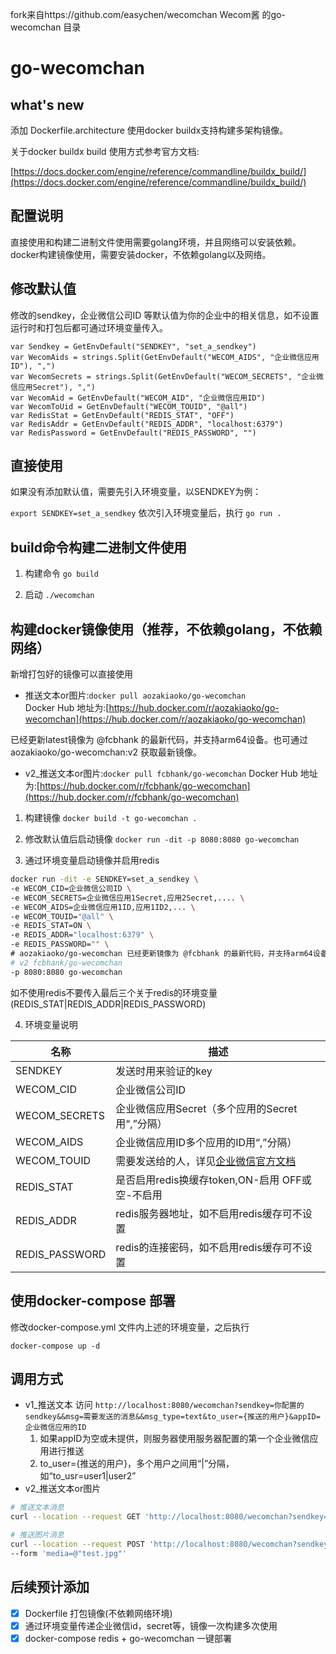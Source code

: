 fork来自https://github.com/easychen/wecomchan Wecom酱 的go-wecomchan 目录



# go-wecomchan 

## what's new

添加 Dockerfile.architecture 使用docker buildx支持构建多架构镜像。

关于docker buildx build 使用方式参考官方文档:

[https://docs.docker.com/engine/reference/commandline/buildx_build/](https://docs.docker.com/engine/reference/commandline/buildx_build/)

## 配置说明

直接使用和构建二进制文件使用需要golang环境，并且网络可以安装依赖。  
docker构建镜像使用，需要安装docker，不依赖golang以及网络。  

## 修改默认值

修改的sendkey，企业微信公司ID 等默认值为你的企业中的相关信息，如不设置运行时和打包后都可通过环境变量传入。

```golang
var Sendkey = GetEnvDefault("SENDKEY", "set_a_sendkey")
var WecomAids = strings.Split(GetEnvDefault("WECOM_AIDS", "企业微信应用ID"), ",")
var WecomSecrets = strings.Split(GetEnvDefault("WECOM_SECRETS", "企业微信应用Secret"), ",")
var WecomAid = GetEnvDefault("WECOM_AID", "企业微信应用ID")
var WecomToUid = GetEnvDefault("WECOM_TOUID", "@all")
var RedisStat = GetEnvDefault("REDIS_STAT", "OFF")
var RedisAddr = GetEnvDefault("REDIS_ADDR", "localhost:6379")
var RedisPassword = GetEnvDefault("REDIS_PASSWORD", "")
```

## 直接使用

如果没有添加默认值，需要先引入环境变量，以SENDKEY为例：

`export SENDKEY=set_a_sendkey`
依次引入环境变量后，执行
`go run .`

## build命令构建二进制文件使用

1. 构建命令
`go build`

2. 启动
`./wecomchan`

## 构建docker镜像使用（推荐，不依赖golang，不依赖网络）

新增打包好的镜像可以直接使用

- 推送文本or图片:`docker pull aozakiaoko/go-wecomchan`  
Docker Hub 地址为:[https://hub.docker.com/r/aozakiaoko/go-wecomchan](https://hub.docker.com/r/aozakiaoko/go-wecomchan)  

已经更新latest镜像为 @fcbhank 的最新代码，并支持arm64设备。也可通过aozakiaoko/go-wecomchan:v2 获取最新镜像。

- v2_推送文本or图片:`docker pull fcbhank/go-wecomchan`
Docker Hub 地址为:[https://hub.docker.com/r/fcbhank/go-wecomchan](https://hub.docker.com/r/fcbhank/go-wecomchan)

1. 构建镜像
`docker build -t go-wecomchan .`

2. 修改默认值后启动镜像
`docker run -dit -p 8080:8080 go-wecomchan`

3. 通过环境变量启动镜像并启用redis

```bash
docker run -dit -e SENDKEY=set_a_sendkey \
-e WECOM_CID=企业微信公司ID \
-e WECOM_SECRETS=企业微信应用1Secret,应用2Secret,.... \
-e WECOM_AIDS=企业微信应用1ID,应用1ID2,... \
-e WECOM_TOUID="@all" \
-e REDIS_STAT=ON \
-e REDIS_ADDR="localhost:6379" \
-e REDIS_PASSWORD="" \
# aozakiaoko/go-wecomchan 已经更新镜像为 @fcbhank 的最新代码，并支持arm64设备。
# v2 fcbhank/go-wecomchan
-p 8080:8080 go-wecomchan
```

如不使用redis不要传入最后三个关于redis的环境变量(REDIS_STAT|REDIS_ADDR|REDIS_PASSWORD)

4. 环境变量说明

|名称|描述|
|---|---|
|SENDKEY|发送时用来验证的key|
|WECOM_CID|企业微信公司ID|
|WECOM_SECRETS|企业微信应用Secret（多个应用的Secret用“,”分隔）|
|WECOM_AIDS|企业微信应用ID多个应用的ID用“,”分隔）|
|WECOM_TOUID|需要发送给的人，详见[企业微信官方文档](https://work.weixin.qq.com/api/doc/90000/90135/90236#%E6%96%87%E6%9C%AC%E6%B6%88%E6%81%AF)|
|REDIS_STAT|是否启用redis换缓存token,ON-启用 OFF或空-不启用|
|REDIS_ADDR|redis服务器地址，如不启用redis缓存可不设置|
|REDIS_PASSWORD|redis的连接密码，如不启用redis缓存可不设置|

## 使用docker-compose 部署

修改docker-compose.yml 文件内上述的环境变量，之后执行

`docker-compose up -d`

## 调用方式
- v1_推送文本
  访问 `http://localhost:8080/wecomchan?sendkey=你配置的sendkey&&msg=需要发送的消息&&msg_type=text&to_user={推送的用户}&appID=企业微信应用的ID`
  1. 如果appID为空或未提供，则服务器使用服务器配置的第一个企业微信应用进行推送
  2. to_user={推送的用户}，多个用户之间用“|”分隔，如“to_usr=user1|user2”
- v2_推送文本or图片

```bash
# 推送文本消息
curl --location --request GET 'http://localhost:8080/wecomchan?sendkey={你的sendkey}&msg={你的文本消息}&to_user={推送的用户}&msg_type=text&appID={企业微信应用的ID}'

# 推送图片消息
curl --location --request POST 'http://localhost:8080/wecomchan?sendkey={你的sendkey}&msg_type=image&to_user={推送的用户}&appID={企业微信应用的ID}' \
--form 'media=@"test.jpg"'
```

## 后续预计添加

* [x] Dockerfile 打包镜像(不依赖网络环境)
* [x] 通过环境变量传递企业微信id，secret等，镜像一次构建多次使用
* [x] docker-compose redis + go-wecomchan 一键部署